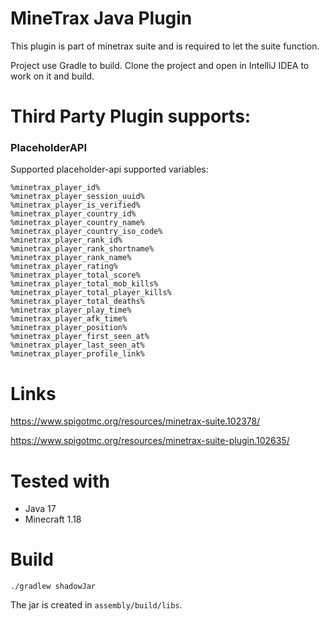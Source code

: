 # MineTrax Java Plugin
This plugin is part of minetrax suite and is required to let the suite function.

Project use Gradle to build. Clone the project and open in IntelliJ IDEA to work on it and build.

# Third Party Plugin supports:
### PlaceholderAPI
Supported placeholder-api supported variables:
```
%minetrax_player_id%
%minetrax_player_session_uuid%
%minetrax_player_is_verified%
%minetrax_player_country_id%
%minetrax_player_country_name%
%minetrax_player_country_iso_code%
%minetrax_player_rank_id%
%minetrax_player_rank_shortname%
%minetrax_player_rank_name%
%minetrax_player_rating%
%minetrax_player_total_score%
%minetrax_player_total_mob_kills%
%minetrax_player_total_player_kills%
%minetrax_player_total_deaths%
%minetrax_player_play_time%
%minetrax_player_afk_time%
%minetrax_player_position%
%minetrax_player_first_seen_at%
%minetrax_player_last_seen_at%
%minetrax_player_profile_link%
```

# Links
https://www.spigotmc.org/resources/minetrax-suite.102378/

https://www.spigotmc.org/resources/minetrax-suite-plugin.102635/

# Tested with
- Java 17
- Minecraft 1.18

# Build
```
./gradlew shadowJar
```
The jar is created in `assembly/build/libs`.
